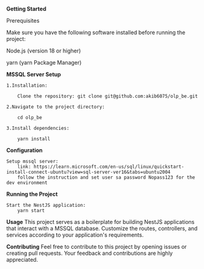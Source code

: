 **Getting Started**

Prerequisites

Make sure you have the following software installed before running the project:

Node.js (version 18 or higher)

yarn (yarn Package Manager)

**MSSQL Server Setup**

    1.Installation:

        Clone the repository: git clone git@github.com:akib6075/olp_be.git
    
    2.Navigate to the project directory:

        cd olp_be

    3.Install dependencies:

        yarn install

**Configuration**

    Setup mssql server:
        link: https://learn.microsoft.com/en-us/sql/linux/quickstart-install-connect-ubuntu?view=sql-server-ver16&tabs=ubuntu2004
        follow the instruction and set user sa password Nopass123 for the dev environment

**Running the Project**

    Start the NestJS application:
        yarn start

**Usage**
This project serves as a boilerplate for building NestJS applications that interact with a MSSQL database. Customize the routes, controllers, and services according to your application's requirements.

**Contributing**
Feel free to contribute to this project by opening issues or creating pull requests. Your feedback and contributions are highly appreciated.